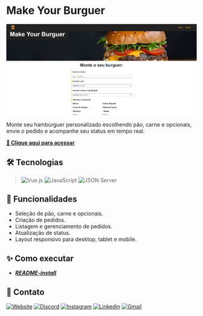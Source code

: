 # **Make Your Burguer**

![preview](./.github/preview.png)

Monte seu hambúrguer personalizado escolhendo pão, carne e opcionais, envie o pedido e acompanhe seu status em tempo real.

**[🔗 Clique aqui para acessar](https://make-your-burguer-bamarchetis-projects.vercel.app/)**

## **🛠 Tecnologias**
> ![Vue.js](https://img.shields.io/badge/Vue%20js-35495E?style=for-the-badge&logo=vuedotjs&logoColor=4FC08D)
> ![JavaScript](https://img.shields.io/badge/JavaScript-323330?style=for-the-badge&logo=javascript&logoColor=F7DF1E)
> ![JSON Server](https://img.shields.io/badge/JSON%20Server-000000?style=for-the-badge&logo=json&logoColor=white)

## 🚀 Funcionalidades
- Seleção de pão, carne e opcionais.
- Criação de pedidos.
- Listagem e gerenciamento de pedidos.
- Atualização de status.
- Layout responsivo para desktop, tablet e mobile.

## **✨ Como executar**

- ***[README-install](./README-install.md)***

## **💛 Contato**

[<img src='https://img.shields.io/badge/website-000000?style=for-the-badge&logo=About&logoColor=white' alt='Website' height='30'>](https://my-resume-bamarcheti.vercel.app/) [<img src='https://img.shields.io/badge/Discord-5865F2?style=for-the-badge&logo=discord&logoColor=white' alt='Discord' height='30'>](https://discord.com/channels/@ba_marcheti#3824) [<img src='https://img.shields.io/badge/Instagram-E4405F?style=for-the-badge&logo=instagram&logoColor=white' alt='Instagram' height='30'>](https://www.instagram.com/ba_marcheti) [<img src='https://img.shields.io/badge/LinkedIn-0077B5?style=for-the-badge&logo=linkedin&logoColor=white' alt='Linkedin' height='30'>](https://www.linkedin.com/in/barbara-marcheti-fiorin/) [<img src='https://img.shields.io/badge/Gmail-D14836?style=for-the-badge&logo=gmail&logoColor=white' alt='Gmail' height='30'>](bmarchetifiorin@gmail.com)
